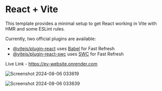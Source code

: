 # React + Vite

This template provides a minimal setup to get React working in Vite with HMR and some ESLint rules.

Currently, two official plugins are available:

- [@vitejs/plugin-react](https://github.com/vitejs/vite-plugin-react/blob/main/packages/plugin-react/README.md) uses [Babel](https://babeljs.io/) for Fast Refresh
- [@vitejs/plugin-react-swc](https://github.com/vitejs/vite-plugin-react-swc) uses [SWC](https://swc.rs/) for Fast Refresh



Live Link - https://ev-website.onrender.com

![Screenshot 2024-08-06 033619](https://github.com/user-attachments/assets/5dec20d9-b97d-42bb-97d7-23451d80159f)

![Screenshot 2024-08-06 033639](https://github.com/user-attachments/assets/3e54f0d0-7d44-4030-b103-36542815862d)
